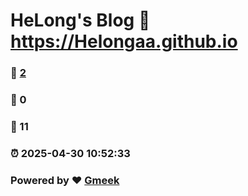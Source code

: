 # HeLong's Blog :link: https://Helongaa.github.io 
### :page_facing_up: [2](https://Helongaa.github.io/tag.html) 
### :speech_balloon: 0 
### :hibiscus: 11 
### :alarm_clock: 2025-04-30 10:52:33 
### Powered by :heart: [Gmeek](https://github.com/Meekdai/Gmeek)
